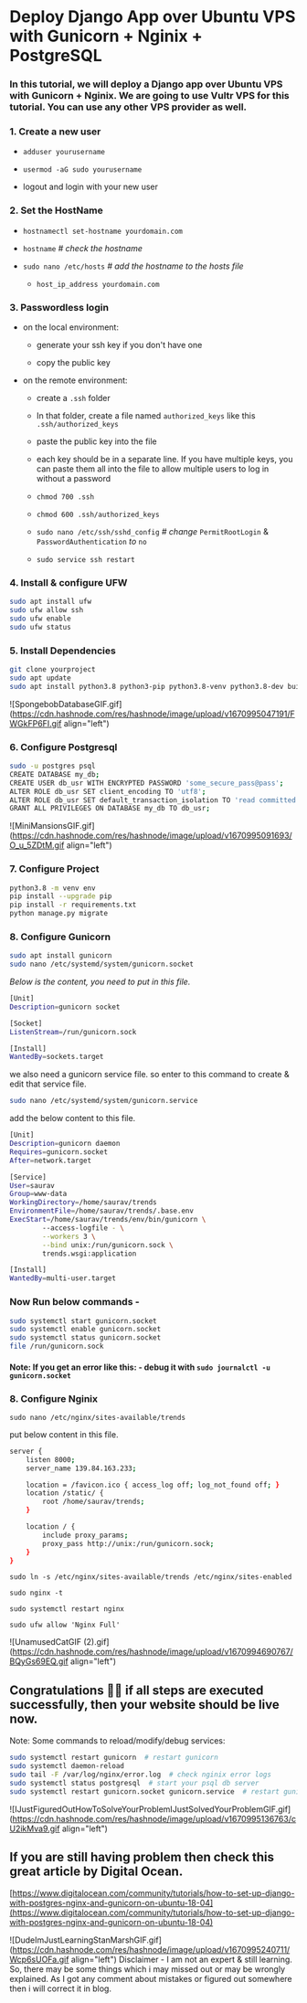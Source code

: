 # Deploy Django App over Ubuntu VPS with Gunicorn + Nginix + PostgreSQL

### In this tutorial, we will deploy a Django app over Ubuntu VPS with Gunicorn + Nginix. We are going to use Vultr VPS for this tutorial. You can use any other VPS provider as well.

### 1\. Create a new user

*   `adduser yourusername`
    
*   `usermod -aG sudo yourusername`
    
*   logout and login with your new user
    

### 2\. Set the HostName

*   `hostnamectl set-hostname yourdomain.com`
    
*   `hostname` *\# check the hostname*
    
*   `sudo nano /etc/hosts` *\# add the hostname to the hosts file*
    
    *   `host_ip_address yourdomain.com`
        

### 3\. Passwordless login

*   on the local environment:
    
    *   generate your ssh key if you don't have one
        
    *   copy the public key
        
*   on the remote environment:
    
    *   create a `.ssh` folder
        
    *   In that folder, create a file named `authorized_keys` like this `.ssh/authorized_keys`
        
    *   paste the public key into the file
        
    *   each key should be in a separate line. If you have multiple keys, you can paste them all into the file to allow multiple users to log in without a password
        
    *   `chmod 700 .ssh`
        
    *   `chmod 600 .ssh/authorized_keys`
        
    *   `sudo nano /etc/ssh/sshd_config` *\# change* `PermitRootLogin` & `PasswordAuthentication` *to* `no`
        
    *   `sudo service ssh restart`
        

### 4\. Install & configure UFW

```bash
sudo apt install ufw
sudo ufw allow ssh
sudo ufw enable
sudo ufw status
```

### 5\. Install Dependencies

```bash
git clone yourproject
sudo apt update
sudo apt install python3.8 python3-pip python3.8-venv python3.8-dev build-essential libpq-dev python3-dev postgresql postgresql-contrib nginx curl
```


![SpongebobDatabaseGIF.gif](https://cdn.hashnode.com/res/hashnode/image/upload/v1670995047191/FWGkFP6FI.gif align="left")
### **6\. Configure Postgresql**

```bash
sudo -u postgres psql
CREATE DATABASE my_db;
CREATE USER db_usr WITH ENCRYPTED PASSWORD 'some_secure_pass@pass';
ALTER ROLE db_usr SET client_encoding TO 'utf8';
ALTER ROLE db_usr SET default_transaction_isolation TO 'read committed';
GRANT ALL PRIVILEGES ON DATABASE my_db TO db_usr;
```


![MiniMansionsGIF.gif](https://cdn.hashnode.com/res/hashnode/image/upload/v1670995091693/O_u_5ZDtM.gif align="left")
### 7\. Configure Project

```bash
python3.8 -m venv env
pip install --upgrade pip
pip install -r requirements.txt
python manage.py migrate
```

### 8\. Configure Gunicorn

```bash
sudo apt install gunicorn
sudo nano /etc/systemd/system/gunicorn.socket
```

*Below is the content, you need to put in this file.*

```bash
[Unit]
Description=gunicorn socket

[Socket]
ListenStream=/run/gunicorn.sock

[Install]
WantedBy=sockets.target
```

we also need a gunicorn service file. so enter to this command to create & edit that service file.

```bash
sudo nano /etc/systemd/system/gunicorn.service
```

add the below content to this file.

```bash
[Unit]
Description=gunicorn daemon
Requires=gunicorn.socket
After=network.target

[Service]
User=saurav
Group=www-data
WorkingDirectory=/home/saurav/trends
EnvironmentFile=/home/saurav/trends/.base.env
ExecStart=/home/saurav/trends/env/bin/gunicorn \
        --access-logfile - \
        --workers 3 \
        --bind unix:/run/gunicorn.sock \
        trends.wsgi:application

[Install]
WantedBy=multi-user.target
```

### Now Run below commands -

```bash
sudo systemctl start gunicorn.socket
sudo systemctl enable gunicorn.socket
sudo systemctl status gunicorn.socket
file /run/gunicorn.sock
```

#### Note: If you get an error like this: - debug it with `sudo journalctl -u gunicorn.socket`

### 8\. Configure Nginix

`sudo nano /etc/nginx/sites-available/trends`

put below content in this file.

```bash
server {
    listen 8000;
    server_name 139.84.163.233;

    location = /favicon.ico { access_log off; log_not_found off; }
    location /static/ {
        root /home/saurav/trends;
    }

    location / {
        include proxy_params;
        proxy_pass http://unix:/run/gunicorn.sock;
    }
}
```

`sudo ln -s /etc/nginx/sites-available/trends /etc/nginx/sites-enabled`

`sudo nginx -t`

`sudo systemctl restart nginx`

`sudo ufw allow 'Nginx Full'`

![UnamusedCatGIF (2).gif](https://cdn.hashnode.com/res/hashnode/image/upload/v1670994690767/BQyGs69EQ.gif align="left")

## Congratulations 🎉🎊 if all steps are executed successfully, then your website should be live now.

Note: Some commands to reload/modify/debug services:

```bash
sudo systemctl restart gunicorn  # restart gunicorn
sudo systemctl daemon-reload  
sudo tail -F /var/log/nginx/error.log  # check nginix error logs
sudo systemctl status postgresql  # start your psql db server
sudo systemctl restart gunicorn.socket gunicorn.service  # restart gunicorn
```


![IJustFiguredOutHowToSolveYourProblemIJustSolvedYourProblemGIF.gif](https://cdn.hashnode.com/res/hashnode/image/upload/v1670995136763/cU2ikMva9.gif align="left")
## If you are still having problem then check this great article by Digital Ocean.

[https://www.digitalocean.com/community/tutorials/how-to-set-up-django-with-postgres-nginx-and-gunicorn-on-ubuntu-18-04](https://www.digitalocean.com/community/tutorials/how-to-set-up-django-with-postgres-nginx-and-gunicorn-on-ubuntu-18-04)


![DudeImJustLearningStanMarshGIF.gif](https://cdn.hashnode.com/res/hashnode/image/upload/v1670995240711/Wcp6sUOFa.gif align="left")
Disclaimer - I am not an expert & still learning. So, there may be some things which i may missed out or may be wrongly explained. As I got any comment about mistakes or figured out somewhere then i will correct it in blog.
